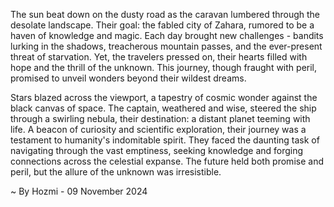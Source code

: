
The sun beat down on the dusty road as the caravan lumbered through the desolate landscape.  Their goal: the fabled city of Zahara, rumored to be a haven of knowledge and magic.  Each day brought new challenges - bandits lurking in the shadows, treacherous mountain passes, and the ever-present threat of starvation.  Yet, the travelers pressed on, their hearts filled with hope and the thrill of the unknown.  This journey, though fraught with peril, promised to unveil wonders beyond their wildest dreams.

Stars blazed across the viewport, a tapestry of cosmic wonder against the black canvas of space.  The captain, weathered and wise, steered the ship through a swirling nebula, their destination: a distant planet teeming with life.  A beacon of curiosity and scientific exploration, their journey was a testament to humanity's indomitable spirit.  They faced the daunting task of navigating through the vast emptiness, seeking knowledge and forging connections across the celestial expanse.  The future held both promise and peril, but the allure of the unknown was irresistible. 

~ By Hozmi - 09 November 2024
